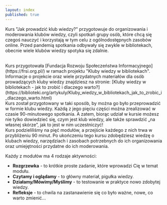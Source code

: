 ```yaml
---
layout: index
published: true
---
```


Kurs "Jak prowadzić klub wiedzy?" przygotowuje do organizowania i moderowania klubów wiedzy, czyli spotkań grupy osób, które chcą się czegoś nauczyć i korzystają w tym celu z ogólnodostępnych zasobów online. Przed pandemią spotkania odbywały się zwykle w bibliotekach, obecnie wiele klubów wiedzy spotyka się zdalnie. 

<br> 
Kurs przygotowała [Fundacja Rozwoju Społeczeństwa Informacyjnego] (https://frsi.org.pl/) w ramach projektu "Kluby wiedzy w bibliotekach". Informacje o projekcie oraz wiele przydatnych materiałów dla osób prowadzących kluby wiedzy znajdziesz na stronie: [Kluby wiedzy w bibliotekach - jak to zrobić i dlaczego warto?] (https://biblioteki.org/artykuly/Kluby_wiedzy_w_bibliotekach_jak_to_zrobic_i_dlaczego_warto.html)

<br>
Kurs został przygotowany w taki sposób, by można go było przeprowadzić w formie klubu wiedzy. Każdą z jego pięciu części można zrealizować w czasie 90-minutowego spotkania. A zatem, biorąc udział w kursie możesz nie tylko dowiedzieć się, czym jest klub wiedzy, ale także sprawdzić „na własnej skórze”, jak to jest w nim uczestniczyć!

<br>
Kurs podzieliliśmy na pięć modułów, a przejście każdego z nich trwa w przybliżeniu 90 minut. Po ukończeniu tego kursu zdobędziesz wiedzę o klubach wiedzy, narzędziach i zasobach potrzebnych do ich organizowania oraz umiejętności przydatne do ich moderowania. 

Każdy z modułów ma 4 rodzaje aktywności:

* **Rozgrzewka** - to krótkie proste zadanie, które wprowadzi Cię w temat modułu.
* **Czytamy i oglądamy** - to główny materiał, pigułka wiedzy.
* **Działamy/Mówimy/Myślimy** - to testowanie w praktyce nowo zdobytej wiedzy. 
* **Refleksje** - to chwila na zastanawienie się co było ważne, nowe, co warto zmienić...



